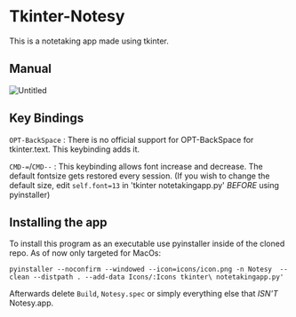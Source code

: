 # Tkinter-Notesy
This is a notetaking app made using tkinter.

## Manual
![Untitled](https://user-images.githubusercontent.com/97748294/188282962-101705aa-09e6-4aca-9be4-45a4d3af6aa8.png)

## Key Bindings

`OPT-BackSpace` : There is no official support for OPT-BackSpace for tkinter.text. This keybinding adds it.

`CMD-=`/`CMD--` : This keybinding allows font increase and decrease. The default fontsize gets restored every session. (If you wish to change the default size, edit `self.font=13` in 'tkinter notetakingapp.py' *BEFORE* using pyinstaller) 

## Installing the app

To install this program as an executable use pyinstaller inside of the cloned repo. As of now only targeted for MacOs:

`pyinstaller --noconfirm --windowed --icon=icons/icon.png -n Notesy  --clean --distpath . --add-data Icons/:Icons tkinter\ notetakingapp.py'`

Afterwards delete `Build`, `Notesy.spec` or simply everything else that *ISN'T* Notesy.app.

